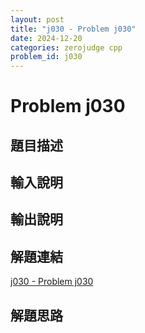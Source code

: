 ```yaml
---
layout: post
title: "j030 - Problem j030"
date: 2024-12-20
categories: zerojudge cpp
problem_id: j030
---
```


# Problem j030

## 題目描述



## 輸入說明



## 輸出說明



## 解題連結

[j030 - Problem j030](https://zerojudge.tw/ShowProblem?problemid=j030)

## 解題思路

